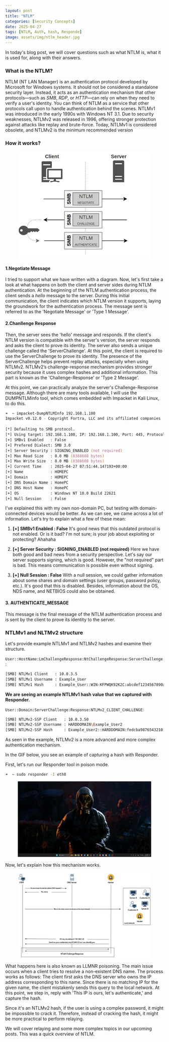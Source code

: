 ```yaml
---
layout: post
title: "NTLM"
categories: [Security Concepts]
date: 2025-04-27
tags: [NTLM, Auth, hash, Responde]
image: assets/img/ntlm_header.jpg
---
```




In today's blog post, we will cover questions such as what NTLM is, what it is used for, along with their answers.

### What is the NTLM?
NTLM (NT LAN Manager) is an authentication protocol developed by Microsoft for Windows systems.
It should not be considered a standalone security layer.
Instead, it acts as an authentication mechanism that other protocols—such as *SMB*, *RDP*, or *HTTP*—can rely on when they need to verify a user's identity.
You can think of NTLM as a service that other protocols call upon to handle authentication behind the scenes.
NTLMv1 was introduced in the early 1990s with Windows NT 3.1.
Due to security weaknesses, NTLMv2 was released in 1996, offering stronger protection against attacks like replay and brute-force.
Today, NTLMv1 is considered obsolete, and NTLMv2 is the minimum recommended version



### How it works?



<figure><img src="../assets/img/NTLM_AUTH_MECHANISM_1.png" alt=""><figcaption></figcaption></figure>

#### 1.Negotiate Message
I tried to support what we have written with a diagram.
Now, let's first take a look at what happens on both the client and server sides during NTLM authentication.
At the beginning of the NTLM authentication process, the client sends a *hello* message to the server.
During this initial communication, the client indicates which NTLM version it supports, laying the groundwork for the authentication process.
The message sent is referred to as the 'Negotiate Message' or 'Type 1 Message'.

#### 2.Chanllenge Response
Then, the server sees the 'hello' message and responds.
If the client's NTLM version is compatible with the server's version, the server responds and asks the client to prove its identity.
The server also sends a unique challenge called the 'ServerChallenge'.
At this point, the client is required to use the ServerChallenge to prove its identity.
The presence of the ServerChallenge helps prevent replay attacks, especially when using NTLMv2. NTLMv2’s challenge-response mechanism provides stronger security because it uses complex hashes and additional information.
This part is known as the 'Challenge-Response' or 'Type 2 Message'.

At this point, we can practically analyze the server's Challenge-Response message.
Although there are many tools available, I will use the DUMPNTLMinfo tool, which comes embedded with Impacket in Kali Linux, to do this.

```zsh
➜  ~ impacket-DumpNTLMInfo 192.168.1.100
Impacket v0.12.0 - Copyright Fortra, LLC and its affiliated companies 

[*] Defaulting to SMB protocol.
[*] Using target: 192.168.1.100, IP: 192.168.1.100, Port: 445, Protocol: SMB
[+] SMBv1 Enabled   : False
[+] Prefered Dialect: SMB 3.0
[+] Server Security : SIGNING_ENABLED (not required)
[+] Max Read Size   : 8.0 MB (8388608 bytes)
[+] Max Write Size  : 8.0 MB (8388608 bytes)
[+] Current Time    : 2025-04-27 07:51:44.147193+00:00
[+] Name            : HOMEPC
[+] Domain          : HOMEPC
[+] DNS Domain Name : HomePC
[+] DNS Host Name   : HomePC
[+] OS              : Windows NT 10.0 Build 22621
[+] Null Session    : False
```

I've explained this with my own non-domain PC, but testing with domain-connected devices would be better. 
As we can see, we came across a lot of information. Let's try to explain what a few of these mean:

1. **[+] SMBv1 Enabled : False**
    It's good news that this outdated protocol is not enabled. Or is it bad? I'm not sure; is your job about exploiting or protecting? Ahahaha
    
2. **[+] Server Security : SIGNING_ENABLED (not required)**
    Here we have both good and bad news from a security perspective.
    Let's say our server supports signing, which is good. However, the "not required" part is bad.
    This means communication is possible even without signing.
    
3. **[+] Null Session : False**
    With a null session, we could gather information about some shares and domain settings (user groups, password policy, etc.).
    It's good that this is disabled.
    Besides, information about the OS, NDS name, and NETBIOS could also be obtained.


#### 3. AUTHENTICATE_MESSAGE
This message is the final message of the NTLM authentication process and is sent by the client to prove its identity to the server.




### NTLMv1 and NLTMv2 structure

Let's provide example NTLMv1 and NTLMv2 hashes and examine their structure.

`User::HostName:LmChallengeResponse:NtChallengeResponse:ServerChallenge`:

```zsh
[SMB] NTLMv1 Client   : 10.0.3.5
[SMB] NTLMv1 Username : Example_User
[SMB] NTLMv1 Hash     : Example_User::WIN-KFPWQK92K2C:abcdef1234567890abcdef12:fedcba0987654321fedcba09:9876543210abcdef
```

**We are seeing an example NTLMv1 hash value that we captured with Responder.**


`User::Domain:ServerChallenge:Response:NTLMv2_CLIENT_CHALLENGE`:

```zsh
[SMB] NTLMv2-SSP Client   : 10.0.3.50
[SMB] NTLMv2-SSP Username : HARDDOMAIN\Example_User2
[SMB] NTLMv2-SSP Hash     : Example_User2::HARDDOMAIN:fedcba9876543210:1234567890abcdef:03030000000000001122334455667788aabbccddeeff0000000005000c0061006e006f00740068006500720070000600100061006e006f007400680065007200700063002e006c006f0063006100080008001a2b3c4d5e6f8090
```

As seen in the example, NTLMv2 is a more advanced and more complex authentication mechanism.

In the GIF below, you see an example of capturing a hash with Responder.

First, let's run our Responder tool in poison mode.

```zsh
➜  ~ sudo responder -I eth0                        
```

<figure><img src="../assets/img/İsimsiz video ‐ Clipchamp ile yapıldı.gif" alt=""><figcaption></figcaption></figure>

Now, let's explain how this mechanism works.


<figure><img src="../assets/img/Responder_mech.png" alt=""><figcaption></figcaption></figure>

What happens here is also known as LLMNR poisoning. The main issue occurs when a client tries to resolve a non-existent DNS name. The process works as follows: The client first asks the DNS server who owns the IP address corresponding to this name. Since there is no matching IP for the given name, the client mistakenly sends this query to the local network. At this point, we step in, reply with 'This IP is ours, let's authenticate,' and capture the hash.

Since it's an NTLMv2 hash, if the user is using a complex password, it might be impossible to crack it. Therefore, instead of cracking the hash, it might be more practical to perform relaying.


We will cover relaying and some more complex topics in our upcoming posts. This was a quick overview of NTLM.


